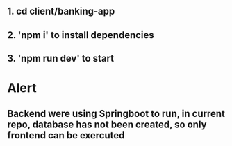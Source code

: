 ## 1. cd client/banking-app
## 2. 'npm i' to install dependencies
## 3. 'npm run dev' to start

# Alert
## Backend were using Springboot to run, in current repo, database has not been created, so only frontend can be exercuted
